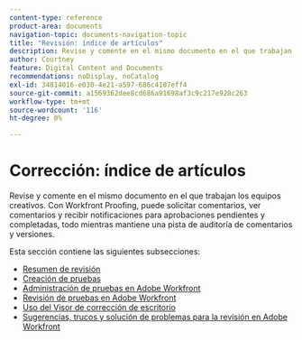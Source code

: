 ```yaml
---
content-type: reference
product-area: documents
navigation-topic: documents-navigation-topic
title: "Revisión: índice de artículos"
description: Revise y comente en el mismo documento en el que trabajan los equipos creativos. Con Workfront Proofing, puede solicitar comentarios, ver comentarios y recibir notificaciones para aprobaciones pendientes y completadas, todo mientras mantiene una pista de auditoría de comentarios y versiones.
author: Courtney
feature: Digital Content and Documents
recommendations: noDisplay, noCatalog
exl-id: 34814016-e030-4e21-a597-686c4107eff4
source-git-commit: a1569362dee8cd686a91698af3c9c217e920c263
workflow-type: tm+mt
source-wordcount: '116'
ht-degree: 0%

---
```


# Corrección: índice de artículos

Revise y comente en el mismo documento en el que trabajan los equipos creativos. Con Workfront Proofing, puede solicitar comentarios, ver comentarios y recibir notificaciones para aprobaciones pendientes y completadas, todo mientras mantiene una pista de auditoría de comentarios y versiones.

Esta sección contiene las siguientes subsecciones:

* [Resumen de revisión](../../review-and-approve-work/proofing/proofing-overview/proofing-basics.md)
* [Creación de pruebas](../../review-and-approve-work/proofing/creating-proofs-within-workfront/create-proofs--in-wf.md)
* [Administración de pruebas en Adobe Workfront](../../review-and-approve-work/proofing/managing-proofs-within-workfront/manage-proofs-in-wf.md)
* [Revisión de pruebas en Adobe Workfront](../../review-and-approve-work/proofing/reviewing-proofs-within-workfront/review-proofs-in-wf.md)
* [Uso del Visor de corrección de escritorio](/help/quicksilver/review-and-approve-work/proofing/use-the-desktop-proofing-viewer/use-desktop-proofing-viewer.md)
* [Sugerencias, trucos y solución de problemas para la revisión en Adobe Workfront](../../review-and-approve-work/proofing/tips-tricks-and-troubleshooting/tips-tricks-troubleshooting-proofing.md)
